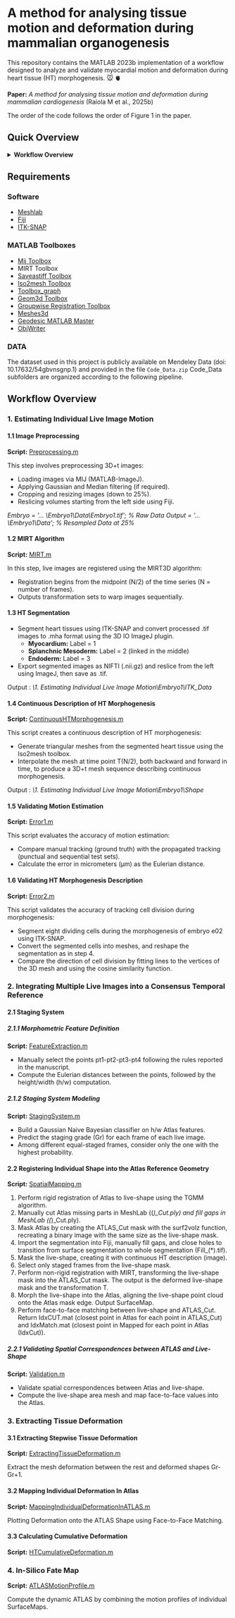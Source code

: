 # A method for analysing tissue motion and deformation during mammalian organogenesis

This repository contains the MATLAB 2023b implementation of a workflow designed to analyze and validate myocardial motion and deformation during heart tissue (HT) morphogenesis. :mouse: :anatomical_heart:

**Paper:** *A method for analysing tissue motion and deformation during mammalian cardiogenesis* (Raiola M et al., 2025b)

The order of the code follows the order of Figure 1 in the paper.

## Quick Overview
<details> <summary><strong>Workflow Overview</strong></summary> <ul> <li><a href="#1-estimating-individual-live-image-motion">1. Estimating Individual Live Image Motion</a> <ul> <li><a href="#11-image-preprocessing">1.1 Image Preprocessing</a></li> <li><a href="#12-mirt-algorithm">1.2 MIRT Algorithm</a></li> <li><a href="#13-ht-segmentation">1.3 HT Segmentation</a></li> <li><a href="#14-continuous-description-of-ht-morphogenesis">1.4 Continuous Description of HT Morphogenesis</a></li> <li><a href="#15-validating-motion-estimation">1.5 Validating Motion Estimation</a></li> <li><a href="#16-validating-ht-morphogenesis-description">1.6 Validating HT Morphogenesis Description</a></li> </ul> </li> <li><a href="#2-integrating-multiple-live-images-into-a-consensus-temporal-reference">2. Integrating Multiple Live Images into a Consensus Temporal Reference</a> <ul> <li><a href="#21-staging-system">2.1 Staging System</a> <ul> <li><a href="#211-morphometric-feature-definition">2.1.1 Morphometric Feature Definition</a></li> <li><a href="#212-staging-system-modeling">2.1.2 Staging System Modeling</a></li> </ul> </li> <li><a href="#22-registering-individual-shape-into-the-atlas-reference-geometry">2.2 Registering Individual Shape into the Atlas Reference Geometry</a> <ul> <li><a href="#221-rigid-registration-and-masking">2.2 Rigid Registration and Masking</a></li> <li><a href="#222-validating-spatial-correspondences-between-atlas-and-live-shape">2.2.1 Validating Spatial Correspondences between ATLAS and Live-Shape</a></li> </ul> </li> </ul> </li> <li><a href="#3-extracting-tissue-deformation">3. Extracting Tissue Deformation</a> <ul> <li><a href="#31-extracting-stepwise-tissue-deformation">3.1 Extracting Stepwise Tissue Deformation</a></li> <li><a href="#32-mapping-individual-deformation-in-atlas">3.2 Mapping Individual Deformation In Atlas</a></li> <li><a href="#33-calculating-cumulative-deformation">3.3 Calculating Cumulative Deformation</a></li> </ul> </li> <li><a href="#4-in-silico-fate-map">4. In-Silico Fate Map</a></li> </ul> </details>

## Requirements

### Software
- [Meshlab](https://www.meshlab.net/)
- [Fiji](https://imagej.net/software/fiji/downloads)
- [ITK-SNAP](http://www.itksnap.org/pmwiki/pmwiki.php)

### MATLAB Toolboxes
- [Mij Toolbox](https://es.mathworks.com/matlabcentral/fileexchange/47545-mij-running-imagej-and-fiji-within-matlab)
- MIRT Toolbox
- [Saveastiff Toolbox](https://es.mathworks.com/matlabcentral/fileexchange/35684-multipage-tiff-stack)
- [Iso2mesh Toolbox](https://iso2mesh.sourceforge.net/cgi-bin/index.cgi)
- [Toolbox_graph](https://github.com/gpeyre/matlab-toolboxes/tree/master/toolbox_graph)
- [Geom3d Toolbox](https://es.mathworks.com/matlabcentral/fileexchange/24484-geom3d)
- [Groupwise Registration Toolbox](https://es.mathworks.com/matlabcentral/fileexchange/63693-robust-group-wise-registration-of-point-sets-using-multi-resolution-t-mixture-model)
- [Meshes3d](https://github.com/mattools/matGeom)
- [Geodesic MATLAB Master](https://es.mathworks.com/matlabcentral/fileexchange/18168-exact-geodesic-for-triangular-meshes)
- [ObjWriter](https://github.com/JBKacerovsky/objWriter?tab=readme-ov-file)
  
### DATA
The dataset used in this project is publicly available on Mendeley Data (doi: 10.17632/54gbvnsgnp.1) and provided in the file `Code_Data.zip`
Code_Data subfolders are organized according to the following pipeline.

## Workflow Overview

### 1. Estimating Individual Live Image Motion

#### 1.1 Image Preprocessing
**Script:** [Preprocessing.m](./1.EstimatingIndividualLiveImageMotion/1.1Preprocessing.m)

This step involves preprocessing 3D+t images:
- Loading images via MIJ (MATLAB-ImageJ).
- Applying Gaussian and Median filtering (if required).
- Cropping and resizing images (down to 25%).
- Reslicing volumes starting from the left side using Fiji.

*Embryo = '... \Embryo1\Data\Embryo1.tif'; % Raw Data 
Output = '... \Embryo1\Data'; % Resampled Data at 25%*

#### 1.2 MIRT Algorithm
**Script:** [MIRT.m](./1.EstimatingIndividualLiveImageMotion/1.2MIRT.m)

In this step, live images are registered using the MIRT3D algorithm:
- Registration begins from the midpoint (N/2) of the time series (N = number of frames).
- Outputs transformation sets to warp images sequentially.

#### 1.3 HT Segmentation
- Segment heart tissues using ITK-SNAP and convert processed .tif images to .mha format using the 3D IO ImageJ plugin.
  - **Myocardium:** Label = 1
  - **Splanchnic Mesoderm:** Label = 2 (linked in the middle)
  - **Endoderm:** Label = 3
- Export segmented images as NIFTI (.nii.gz) and reslice from the left using ImageJ, then save as .tif.

Output : *\\1. Estimating Individual Live Image Motion\\Embryo1\\ITK_Data*

#### 1.4 Continuous Description of HT Morphogenesis
**Script:** [ContinuousHTMorphogenesis.m](./1.EstimatingIndividualLiveImageMotion/1.4ContinousHTMorphogenesis.m)

This script creates a continuous description of HT morphogenesis:
- Generate triangular meshes from the segmented heart tissue using the Iso2mesh toolbox.
- Interpolate the mesh at time point T(N/2), both backward and forward in time, to produce a 3D+t mesh sequence describing continuous morphogenesis.

Output : *\\1. Estimating Individual Live Image Motion\\Embryo1\\Shape*

#### 1.5 Validating Motion Estimation
**Script:** [Error1.m](./1.EstimatingIndividualLiveImageMotion/1.5Error1.m)

This script evaluates the accuracy of motion estimation:
- Compare manual tracking (ground truth) with the propagated tracking (punctual and sequential test sets).
- Calculate the error in micrometers (µm) as the Eulerian distance.

#### 1.6 Validating HT Morphogenesis Description
**Script:** [Error2.m](./1.EstimatingIndividualLiveImageMotion/1.6Error2.m)

This script validates the accuracy of tracking cell division during morphogenesis:
- Segment eight dividing cells during the morphogenesis of embryo e02 using ITK-SNAP.
- Convert the segmented cells into meshes, and reshape the segmentation as in step 4.
- Compare the direction of cell division by fitting lines to the vertices of the 3D mesh and using the cosine similarity function.

### 2. Integrating Multiple Live Images into a Consensus Temporal Reference

#### 2.1 Staging System

##### 2.1.1 Morphometric Feature Definition
**Script:** [FeatureExtraction.m](./2.IntegratingMultipleLiveImagesIntoAConsensusTemporalReference/StagingSystem/2.1.1FeatureExtraction.m)

- Manually select the points pt1-pt2-pt3-pt4 following the rules reported in the manuscript.
- Compute the Eulerian distances between the points, followed by the height/width (h/w) computation.

##### 2.1.2 Staging System Modeling
**Script:** [StagingSystem.m](./2.IntegratingMultipleLiveImagesIntoAConsensusTemporalReference/StagingSystem/2.1.2StagingSystem.m)

- Build a Gaussian Naive Bayesian classifier on h/w Atlas features.
- Predict the staging grade (Gr) for each frame of each live image.
- Among different equal-staged frames, consider only the one with the highest probability.

#### 2.2 Registering Individual Shape into the Atlas Reference Geometry
**Script:** [SpatialMapping.m](./2.IntegratingMultipleLiveImagesIntoAConsensusTemporalReference/SpatialMapping/2.2SpatialMapping.m)

1. Perform rigid registration of Atlas to live-shape using the TGMM algorithm.
2. Manually cut Atlas missing parts in MeshLab ((*)_Cut.ply) and fill gaps in MeshLab ((*)_Cut.ply).
3. Mask Atlas by creating the ATLAS_Cut mask with the surf2volz function, recreating a binary image with the same size as the live-shape mask.
4. Import the segmentation into Fiji, manually fill gaps, and close holes to transition from surface segmentation to whole segmentation (Fill_(*).tif).
5. Mask the live-shape, creating it with continuous HT description (image).
6. Select only staged frames from the live-shape mask.
7. Perform non-rigid registration with MIRT, transforming the live-shape mask into the ATLAS_Cut mask. The output is the deformed live-shape mask and the transformation T.
8. Morph the live-shape into the Atlas, aligning the live-shape point cloud onto the Atlas mask edge. Output SurfaceMap.
9. Perform face-to-face matching between live-shape and ATLAS_Cut. Return IdxCUT.mat (closest point in Atlas for each point in ATLAS_Cut) and IdxMatch.mat (closest point in Mapped for each point in Atlas (IdxCut)).

##### 2.2.1 Validating Spatial Correspondences between ATLAS and Live-Shape
**Script:** [Validation.m](./2.IntegratingMultipleLiveImagesIntoAConsensusTemporalReference/SpatialMapping/2.2.1Validation.m)

- Validate spatial correspondences between Atlas and live-shape.
- Compute the live-shape area mesh and map face-to-face values into the Atlas.

### 3. Extracting Tissue Deformation

#### 3.1 Extracting Stepwise Tissue Deformation 
**Script:** [ExtractingTissueDeformation.m](./3.QuantifyingTissueDeformation/3.1ExtractingTissueDeformation.m)

Extract the mesh deformation between the rest and deformed shapes Gr-Gr+1.

#### 3.2 Mapping Individual Deformation In Atlas
**Script:** [MappingIndividualDeformationInATLAS.m](./3.QuantifyingTissueDeformation/3.2MappingIndividualDeformationInATLAS.m)

Plotting Deformation onto the ATLAS Shape using Face-to-Face Matching.

#### 3.3 Calculating Cumulative Deformation
**Script:** [HTCumulativeDeformation.m](./3.QuantifyingTissueDeformation/3.3HTCumulativeDeformation.m)

### 4. In-Silico Fate Map
**Script:** [ATLASMotionProfile.m](./4.InSilicoFateMap/ATLASMotionProfile.m)

Compute the dynamic ATLAS by combining the motion profiles of individual SurfaceMaps.
